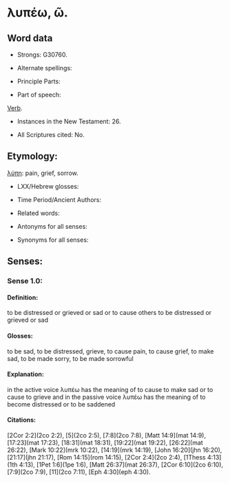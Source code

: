 # λυπέω, ῶ.

<!-- Status: S3=Needs2ndReview -->
<!-- Lexica used for edits: BDAG, FFM, LN, A-S -->

## Word data

* Strongs: G30760.

* Alternate spellings:



* Principle Parts: 


* Part of speech: 

[Verb](http://ugg.readthedocs.io/en/latest/verb.html).

* Instances in the New Testament: 26.

* All Scriptures cited: No.

## Etymology: 

[λύπη](../G30770/01.md): pain, grief, sorrow.

* LXX/Hebrew glosses: 


* Time Period/Ancient Authors: 


* Related words: 

* Antonyms for all senses:

* Synonyms for all senses: 



## Senses: 


### Sense  1.0: 

#### Definition: 

to be distressed or grieved or sad or to cause others to be distressed or grieved or sad

#### Glosses: 

to be sad, to be distressed, grieve, to cause pain, to cause grief, to make sad, to be made sorry, to be made sorrowful

#### Explanation: 

in the active voice λυπέω has the meaning of to cause to make sad or to cause to grieve and in the passive voice λυπέω has the meaning of to become distressed or to be saddened

#### Citations: 

[2Cor 2:2](2co 2:2), [5](2co 2:5), [7:8](2co 7:8), [Matt 14:9](mat 14:9), [17:23](mat 17:23), [18:31](mat 18:31), [19:22](mat 19:22), [26:22](mat 26:22), [Mark 10:22](mrk 10:22),  [14:19](mrk 14:19), [John 16:20](jhn 16:20), [21:17](jhn 21:17), [Rom 14:15](rom 14:15), [2Cor 2:4](2co 2:4), [1Thess 4:13](1th 4:13), [1Pet 1:6](1pe 1:6), [Matt 26:37](mat 26:37), [2Cor 6:10](2co 6:10), [7:9](2co 7:9), [11](2co 7:11), [Eph 4:30](eph 4:30).
